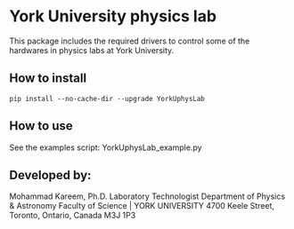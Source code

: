 # York University physics lab

This package includes the required drivers to control some of the hardwares in physics labs at York University.

## How to install

```pip install --no-cache-dir --upgrade YorkUphysLab```

## How to use

See the examples script: YorkUphysLab_example.py


## Developed by:

Mohammad Kareem, Ph.D.
Laboratory Technologist
Department of Physics & Astronomy
Faculty of Science | YORK UNIVERSITY
4700 Keele Street, Toronto, Ontario, Canada M3J 1P3